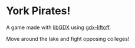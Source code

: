 # York Pirates!

A game made with [libGDX](https://libgdx.com/) using [gdx-liftoff](https://github.com/tommyettinger/gdx-liftoff).

Move around the lake and fight opposing colleges!
